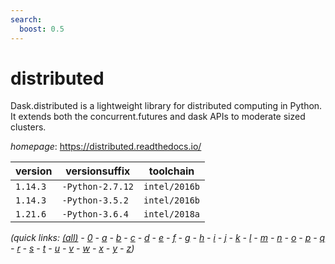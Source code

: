 ```yaml
---
search:
  boost: 0.5
---
```

# distributed

Dask.distributed is a lightweight library for distributed computing in Python.  It extends both the concurrent.futures and dask APIs to moderate sized clusters.

*homepage*: <https://distributed.readthedocs.io/>

version | versionsuffix | toolchain
--------|---------------|----------
``1.14.3`` | ``-Python-2.7.12`` | ``intel/2016b``
``1.14.3`` | ``-Python-3.5.2`` | ``intel/2016b``
``1.21.6`` | ``-Python-3.6.4`` | ``intel/2018a``


*(quick links: [(all)](../index.md) - [0](../0/index.md) - [a](../a/index.md) - [b](../b/index.md) - [c](../c/index.md) - [d](../d/index.md) - [e](../e/index.md) - [f](../f/index.md) - [g](../g/index.md) - [h](../h/index.md) - [i](../i/index.md) - [j](../j/index.md) - [k](../k/index.md) - [l](../l/index.md) - [m](../m/index.md) - [n](../n/index.md) - [o](../o/index.md) - [p](../p/index.md) - [q](../q/index.md) - [r](../r/index.md) - [s](../s/index.md) - [t](../t/index.md) - [u](../u/index.md) - [v](../v/index.md) - [w](../w/index.md) - [x](../x/index.md) - [y](../y/index.md) - [z](../z/index.md))*

